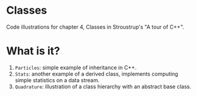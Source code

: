 # Classes
Code illustrations for chapter 4, Classes in Stroustrup's
"A tour of C++".

# What is it?
1. `Particles`: simple example of inheritance in C++.
1. `Stats`: another example of a derived class, implements computing
    simple statistics on a data stream.
1. `Quadrature`: illustration of a class hierarchy with an abstract base
    class.

